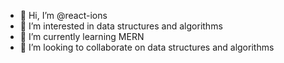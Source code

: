 - 👋 Hi, I’m @react-ions
- 👀 I’m interested in data structures and algorithms
- 🌱 I’m currently learning MERN
- 💞️ I’m looking to collaborate on data structures and algorithms

<!---
react-ions/react-ions is a ✨ special ✨ repository because its `README.md` (this file) appears on your GitHub profile.
You can click the Preview link to take a look at your changes.
--->
